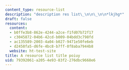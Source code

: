 ```yaml
---
content_type: resource-list
description: "description res list\_\n\n\_\n\n*lkjhg*"
draft: false
resources:
  content:
  - b0ffe3b8-862e-4244-a2ce-f1fd07b72f17
  - c3045872-04b6-42cd-b009-04bdd3c798fd
  - ac135589-2003-4a04-b027-9471e50fe6eb
  - d2458fa5-d6fe-4bc8-b7ff-0f8aba7944b8
  website: ht-test-site
title: A resource list title poiuy
uid: 79392061-a205-4e93-83f2-276dbc9668e6
---
```

